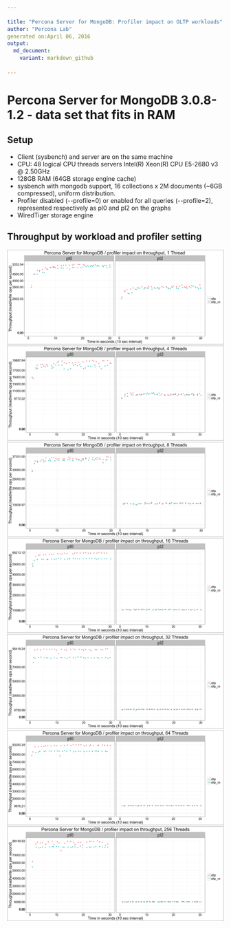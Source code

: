 ```yaml
---

title: "Percona Server for MongoDB: Profiler impact on OLTP workloads"
author: "Percona Lab"
generated on:April 06, 2016
output:
  md_document:
    variant: markdown_github

---
```



# Percona Server for MongoDB 3.0.8-1.2 - data set that fits in RAM 

## Setup

* Client (sysbench) and server are on the same machine
* CPU: 48 logical CPU threads servers Intel(R) Xeon(R) CPU E5-2680 v3 @ 2.50GHz
* 128GB RAM (64GB storage engine cache)
* sysbench with mongodb support, 16 collections x 2M documents (~6GB compressed), uniform distribution. 
* Profiler disabled (--profile=0) or enabled for all queries (--profile=2), represented respectively as pl0 and pl2 on the graphs
* WiredTiger storage engine

## Throughput by workload and profiler setting 

![plot of chunk perthreads](figure/perthreads-1.png)![plot of chunk perthreads](figure/perthreads-2.png)![plot of chunk perthreads](figure/perthreads-3.png)![plot of chunk perthreads](figure/perthreads-4.png)![plot of chunk perthreads](figure/perthreads-5.png)![plot of chunk perthreads](figure/perthreads-6.png)![plot of chunk perthreads](figure/perthreads-7.png)


